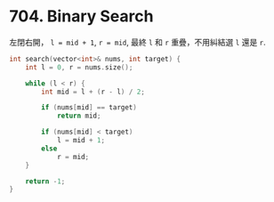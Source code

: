 # 704. Binary Search

左閉右開， ```l = mid + 1```, ```r = mid```, 最終 ```l``` 和 ```r``` 重疊，不用糾結選 ```l``` 還是 ```r```.

```cpp
int search(vector<int>& nums, int target) {
    int l = 0, r = nums.size();

    while (l < r) {
        int mid = l + (r - l) / 2;

        if (nums[mid] == target)
            return mid;

        if (nums[mid] < target)
            l = mid + 1;
        else
            r = mid;
    }

    return -1;
}
```
